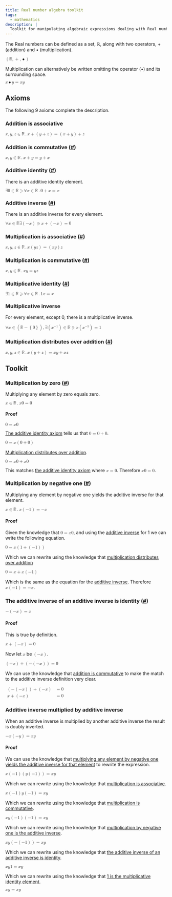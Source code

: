 ```yaml
---
title: Real number algebra toolkit
tags:
  - mathematics
description: |
  Toolkit for manipulating algebraic expressions dealing with Real numbers.
---
```


The Real numbers can be defined as a set, &#x211D;, along with two operators, + (addition) and &bullet; (multiplication).

<p>
  <math>
    <mrow>
      <mo>(</mo>
      <mi normal>&#x211D;</mi>
      <mo>,</mo>
      <mo>+</mo>
      <mo>,</mo>
      <mo>&bullet;</mo>
      <mo>)</mo>
    </mrow>
  </math>
</p>

Multiplication can alternatively be written omitting the operator (&bullet;) and its surrounding space.

<p>
  <math>
    <mrow>
      <mi>x</mi>
      <mo>&bullet;</mo>
      <mi>y</mi>
      <mo>=</mo>
      <mi>x</mi>
      <mi>y</mi>
    </mrow>
  </math>
</p>

## Axioms

The following 9 axioms complete the description.

### Addition is associative

<p>
  <math>
    <mrow>
      <mi>x</mi>
      <mo>,</mo>
      <mi>y</mi>
      <mo>,</mo>
      <mi>z</mi>
      <mo>&#x2208;</mo>
      <mi normal>&#x211D;</mi>
      <mo>.</mo>
      <mi>x</mi>
      <mo>+</mo>
      <mo>(</mo>
      <mi>y</mi>
      <mo>+</mo>
      <mi>z</mi>
      <mo>)</mo>
      <mo>=</mo>
      <mo>(</mo>
      <mi>x</mi>
      <mo>+</mo>
      <mi>y</mi>
      <mo>)</mo>
      <mo>+</mo>
      <mi>z</mi>
    </mrow>
  </math>
</p>


### Addition is commutative (<a id="addition-is-commutative" href="#addition-is-commutative">#</a>)

<p>
  <math>
    <mrow>
      <mi>x</mi>
      <mo>,</mo>
      <mi>y</mi>
      <mo>&#x2208;</mo>
      <mi normal>&#x211D;</mi>
      <mo>.</mo>
      <mi>x</mi>
      <mo>+</mo>
      <mi>y</mi>
      <mo>=</mo>
      <mi>y</mi>
      <mo>+</mo>
      <mi>x</mi>
    </mrow>
  </math>
</p>



### Additive identity (<a id="additive-identity" href="#additive-identity">#</a>)

There is an additive identity element.

<p>
  <math>
    <mrow>
      <mo>&#x2203;</mo>
      <mn>0</mn>
      <mo>&#x2208;</mo>
      <mi normal>&#x211D;</mi>
      <mo>&#x220B;</mo>
      <mo>&#x2200;</mo>
      <mi>x</mi>
      <mo>&#x2208;</mo>
      <mi normal>&#x211D;</mi>
      <mo>.</mo>
      <mn>0</mn>
      <mo>+</mo>
      <mi>x</mi>
      <mo>=</mo>
      <mi>x</mi>
    </mrow>
  </math>
</p>

### Additive inverse (<a id="additive-inverse" href="#additive-inverse">#</a>)

There is an additive inverse for every element.

<p>
  <math>
    <mrow>
      <mo>&#x2200;</mo>
      <mi>x</mi>
      <mo>&#x2208;</mo>
      <mi normal>&#x211D;</mi>&nbsp;
      <mo>&#x2203;</mo>
      <mo>(</mo>
      <mrow><mo>&minus;</mo><mi>x</mi></mrow>
      <mo>)</mo>
      <mo>&#x220B;</mo>
      <mi>x</mi>
      <mo>+</mo>
      <mo>(</mo>
      <mrow><mo>&minus;</mo><mi>x</mi></mrow>
      <mo>)</mo>
      <mo>=</mo>
      <mn>0</mn>
    </mrow>
  </math>
</p>

### Multiplication is associative (<a id="multiplication-is-associative"  href="#multiplication-is-associative">#</a>)

<p>
  <math>
    <mrow>
      <mi>x</mi>
      <mo>,</mo>
      <mi>y</mi>
      <mo>,</mo>
      <mi>z</mi>
      <mo>&#x2208;</mo>
      <mi normal>&#x211D;</mi>
      <mo>.</mo>
      <mi>x</mi>
      <mo>(</mo>
      <mi>y</mi>
      <mi>z</mi>
      <mo>)</mo>
      <mo>=</mo>
      <mo>(</mo>
      <mi>x</mi>
      <mi>y</mi>
      <mo>)</mo>
      <mi>z</mi>
    </mrow>
  </math>
</p>

### Multiplication is commutative (<a id="multiplication-is-commutative"  href="#multiplication-is-commutative">#</a>)

<p>
  <math>
    <mrow>
      <mi>x</mi>
      <mo>,</mo>
      <mi>y</mi>
      <mo>&#x2208;</mo>
      <mi normal>&#x211D;</mi>
      <mo>.</mo>
      <mi>x</mi>
      <mi>y</mi>
      <mo>=</mo>
      <mi>y</mi>
      <mi>z</mi>
    </mrow>
  </math>
</p>

### Multiplicative identity (<a id="multiplicative-identity" href="#multiplicative-identity">#</a>)

<p>
  <math>
    <mrow>
      <mo>&#x2203;</mo>
      <mn>1</mn>
      <mo>&#x2208;</mo>
      <mi normal>&#x211D;</mi>
      <mo>&#x220B;</mo>
      <mo>&#x2200;</mo>
      <mi>x</mi>
      <mo>&#x2208;</mo>
      <mi normal>&#x211D;</mi>
      <mo>.</mo>
      <mn>1</mn>
      <mi>x</mi>
      <mo>=</mo>
      <mi>x</mi>
    </mrow>
  </math>
</p>

### Multiplicative inverse

For every element, except 0, there is a multiplicative inverse.

<p>
  <math>
    <mrow>
      <mo>&#x2200;</mo>
      <mi>x</mi>
      <mo>&#x2208;</mo>
      <mo>(</mo>
      <mi normal>&#x211D;</mi>
      <mo>&minus;</mo>
      <mrow>
        <mo>{</mo>
        <mn>0</mn>
        <mo>}</mo>
      </mrow>
      <mo>)</mo>
      <mo>,</mo>
      <mo>&#x2203;</mo>
      <mo>(</mo>
      <msup>
        <mi>x</mi>
        <mrow><mo>&minus;</mo><mn>1</mn></mrow>
      </msup>
      <mo>)</mo>
      <mo>&#x2208;</mo>
      <mi normal>&#x211D;</mi>
      <mo>&#x220B;</mo>
      <mi>x</mi>
      <mo>(</mo>
      <msup>
        <mi>x</mi>
        <mrow><mo>&minus;</mo><mn>1</mn></mrow>
      </msup>
      <mo>)</mo>
      <mo>=</mo>
      <mn>1</mn>
    </mrow>
  </math>
</p>

### Multiplication distributes over addition (<a id="multiplication-distributes-over-addition" href="#multiplication-distributes-over-addition">#</a>)

<p>
  <math>
    <mrow>
      <mi>x</mi>
      <mo>,</mo>
      <mi>y</mi>
      <mo>,</mo>
      <mi>z</mi>
      <mo>&#x2208;</mo>
      <mi normal>&#x211D;</mi>
      <mo>.</mo>
      <mi>x</mi>
      <mo>(</mo>
      <mi>y</mi>
      <mo>+</mo>
      <mi>z</mi>
      <mo>)</mo>
      <mo>=</mo>
      <mi>x</mi>
      <mi>y</mi>
      <mo>+</mo>
      <mi>x</mi>
      <mi>z</mi>
    </mrow>
  </math>
</p>

## Toolkit

### Multiplication by zero (<a id="multiplication-by-zero" href="#multiplication-by-zero">#</a>)

Multiplying any element by zero equals zero.

<p>
  <math>
    <mrow>
      <mi>x</mi><mo>&#x2208;</mo><mi normal>&#x211D;</mi><mo>.</mo>
      <mi>x</mi><mn>0</mn><mo>=</mo><mn>0</mn>
    </mrow>
  </math>
</p>

#### Proof

<p>
  <math>
    <mrow>
      <mn>0</mn><mo>=</mo><mi>x</mi><mn>0</mn>
    </mrow>
  </math>
</p>

[The additive identity axiom](#additive-identity) tells us that <math><mrow><mn>0</mn><mo>=</mo><mn>0</mn><mo>+</mo><mn>0</mn></math>.

<p>
  <math>
    <mrow>
      <mn>0</mn><mo>=</mo><mi>x</mi><mo>(</mo><mn>0</mn><mo>+</mo><mn>0</mn><mo>)</mo>
    </mrow>
  </math>
</p>

[Multiplication distributes over addition](#multiplication-distributes-over-addition).

<p>
  <math>
    <mrow>
      <mn>0</mn><mo>=</mo><mi>x</mi><mn>0</mn><mo>+</mo><mi>x</mi><mn>0</mn>
    </mrow>
  </math>
</p>

This matches [the additive identity axiom](#additive-identity) where <math><mi>x</mi><mo>=</mo><mn>0</mn></math>. Therefore <math><mrow><mi>x</mi><mn>0</mn><mo>=</mo><mn>0</mn></mrow></math>.

### Multiplication by negative one (<a id="multiplication-by-negative-one" href="#multiplication-by-negative-one">#</a>)

Multiplying any element by negative one yields the additive inverse for that element.

<p>
  <math>
    <mrow>
      <mi>x</mi><mo>&#x2208;</mo><mi normal>&#x211D;</mi><mo>.</mo>
      <mi>x</mi><mo>(</mo><mrow><mo>&minus;</mo><mn>1</mn></mrow><mo>)</mo><mo>=</mo><mrow><mo>&minus;</mo><mi>x</mi></mrow>
    </mrow>
  </math>
</p>

#### Proof

Given the knowledge that <a href="#multiplication-by-zero"><math><mrow><mn>0</mn><mo>=</mo><mi>x</mi><mn>0</mn></mrow></math></a>, and using the [additive inverse](#additive-inverse) for 1 we can write the following equation.

<p>
  <math>
    <mrow>
      <mn>0</mn>
      <mo>=</mo>
      <mi>x</mi><mo>(</mo><mn>1</mn><mo>+</mo><mo>(</mo><mrow><mo>&minus;</mo><mn>1</mn></mrow><mo>)</mo><mo>)</mo>
    </mrow>
  </math>
</p>

Which we can rewrite using the knowledge that [multiplication distributes over addition](#multiplication-distributes-over-addition)

<p>
  <math>
    <mrow>
      <mn>0</mn><mo>=</mo><mi>x</mi><mo>+</mo><mi>x</mi><mo>(</mo><mrow><mo>&minus;</mo><mn>1</mn></mrow><mo>)</mo>
    </mrow>
  </math>
</p>

Which is the same as the equation for the [additive inverse](#additive-inverse). Therefore <math><mrow><mi>x</mi><mo>(</mo><mrow><mo>&minus;</mo><mn>1</mn></mrow><mo>)</mo><mo>=</mo><mrow><mo>&minus;</mo><mi>x</mi></mrow></mrow></math>.

### The additive inverse of an additive inverse is identity (<a id="double-additive-inverse" href="#double-additive-inverse">#</a>)

<p>
  <math>
    <mrow>
      <mo>&minus;</mo>
      <mo>(</mo>
      <mrow><mo>&minus;</mo><mi>x</mi></mrow>
      <mo>)</mo>
      <mo>=</mo>
      <mi>x</mi>
    </mrow>
  </math>
</p>

#### Proof

This is true by definition.

<p>
  <math>
    <mrow>
      <mi>x</mi>
      <mo>+</mo>
      <mo>(</mo>
      <mrow><mo>&minus;</mo><mi>x</mi></mrow>
      <mo>)</mo>
      <mo>=</mo>
      <mn>0</mn>
    </mrow>
  </math>
</p>

Now let <math><mi>x</mi></math> be <math><mo>(</mo><mrow><mo>&minus;</mo><mi>x</mi></mrow><mo>)</mo></math>.

<p>
  <math>
    <mrow>
      <mo>(</mo>
      <mrow><mo>&minus;</mo><mi>x</mi></mrow>
      <mo>)</mo>
      <mo>+</mo>
      <mo>(</mo>
      <mrow>
        <mo>&minus;</mo>
        <mo>(</mo>
        <mrow><mo>&minus;</mo><mi>x</mi></mrow>
        <mo>)</mo>
      </mrow>
      <mo>)</mo>
      <mo>=</mo>
      <mn>0</mn>
    </mrow>
  </math>
</p>

We can use the knowledge that [addition is commutative](#addition-is-commutative) to make the match to the additive inverse definition very clear.

<p>
  <math>
    <mtable>
      <mtr>
        <mtd style="text-align: right">
          <mo>(</mo>
          <mrow>
            <mo>&minus;</mo>
            <mo>(</mo>
            <mrow><mo>&minus;</mo><mi>x</mi></mrow>
            <mo>)</mo>
          </mrow>
          <mo>)</mo>
          <mo>+</mo>
          <mo>(</mo>
          <mrow><mo>&minus;</mo><mi>x</mi></mrow>
          <mo>)</mo>
        </mtd>
        <mtd>
          <mo>=</mo>
          <mn>0</mn>
        </mtd>
      </mtr>
      <mtr>
        <mtd style="text-align: right">
          <mi>x</mi>
          <mo>+</mo>
          <mo>(</mo>
          <mrow><mo>&minus;</mo><mi>x</mi></mrow>
          <mo>)</mo>
        </mtd>
        <mtd>
          <mo>=</mo>
          <mn>0</mn>
        </mtd>
      </mtr>
    </mtable>
  </math>
</p>

### Additive inverse multiplied by additive inverse

When an additive inverse is multiplied by another additive inverse the result is doubly inverted.

<p>
  <math>
    <mrow><mo>&minus;</mo><mi>x</mi></mrow>
    <mo>(</mo>
    <mrow><mo>&minus;</mo><mi>y</mi></mrow>
    <mo>)</mo>
    <mo>=</mo>
    <mi>x</mi>
    <mi>y</mi>
  </math>
</p>

#### Proof

We can use the knowledge that [multiplying any element by negative one yields the additive inverse for that element](#multiplication-by-negative-one) to rewrite the expression.

<p>
  <math>
    <mi>x</mi><mo>(</mo><mrow><mo>&minus;</mo><mn>1</mn></mrow><mo>)</mo>
    <mo>(</mo>
    <mi>y</mi><mo>(</mo><mrow><mo>&minus;</mo><mn>1</mn></mrow><mo>)</mo>
    <mo>)</mo>
    <mo>=</mo>
    <mi>x</mi>
    <mi>y</mi>
  </math>
</p>

Which we can rewrite using the knowledge that [multiplication is associative](#multiplication-is-associative).

<p>
  <math>
    <mi>x</mi><mo>(</mo><mrow><mo>&minus;</mo><mn>1</mn></mrow><mo>)</mo>
    <mi>y</mi><mo>(</mo><mrow><mo>&minus;</mo><mn>1</mn></mrow><mo>)</mo>
    <mo>=</mo>
    <mi>x</mi>
    <mi>y</mi>
  </math>
</p>

Which we can rewrite using the knowledge that [multiplication is commutative](#multiplication-is-commutative).

<p>
  <math>
    <mi>x</mi>
    <mi>y</mi>
    <mo>(</mo><mrow><mo>&minus;</mo><mn>1</mn></mrow><mo>)</mo>
    <mo>(</mo><mrow><mo>&minus;</mo><mn>1</mn></mrow><mo>)</mo>
    <mo>=</mo>
    <mi>x</mi>
    <mi>y</mi>
  </math>
</p>

Which we can rewrite using the knowledge that [multiplication by negative one is the additive inverse](#multiplication-by-negative-one).

<p>
  <math>
    <mi>x</mi>
    <mi>y</mi>
    <mo>(</mo>
      <mrow>
        <mo>&minus;</mo>
        <mo>(</mo>
          <mrow>
            <mo>&minus;</mo>
            <mn>1</mn>
          </mrow>
        <mo>)</mo>
      </mrow>
    <mo>)</mo>
    <mo>=</mo>
    <mi>x</mi>
    <mi>y</mi>
  </math>
</p>

Which we can rewrite using the knowledge that [the additive inverse of an additive inverse is identity](#double-additive-inverse).

<p>
  <math>
    <mi>x</mi>
    <mi>y</mi>
    <mn>1</mn>
    <mo>=</mo>
    <mi>x</mi>
    <mi>y</mi>
  </math>
</p>

Which we can rewrite using the knowledge that [1 is the multiplicative identity element](#multiplicative-identity).

<p>
  <math>
    <mi>x</mi>
    <mi>y</mi>
    <mo>=</mo>
    <mi>x</mi>
    <mi>y</mi>
  </math>
</p>
